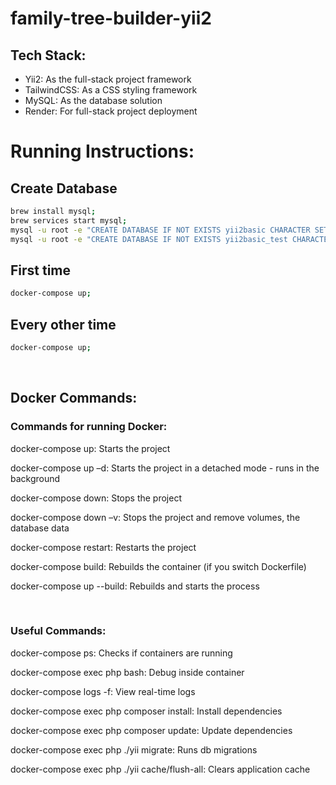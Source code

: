 # family-tree-builder-yii2

## Tech Stack:

- Yii2: As the full-stack project framework
- TailwindCSS: As a CSS styling framework
- MySQL: As the database solution
- Render: For full-stack project deployment

# Running Instructions:

## Create Database

```sh
brew install mysql;
brew services start mysql;
mysql -u root -e "CREATE DATABASE IF NOT EXISTS yii2basic CHARACTER SET utf8 COLLATE utf8_unicode_ci;";
mysql -u root -e "CREATE DATABASE IF NOT EXISTS yii2basic_test CHARACTER SET utf8 COLLATE utf8_unicode_ci;";
```

## First time

```sh
docker-compose up;
```

## Every other time

```sh
docker-compose up;
```

<br>

## Docker Commands:

### Commands for running Docker:

docker-compose up: Starts the project

docker-compose up –d: Starts the project in a detached mode - runs in the background

docker-compose down: Stops the project

docker-compose down –v: Stops the project and remove volumes, the database data

docker-compose restart: Restarts the project

docker-compose build: Rebuilds the container (if you switch Dockerfile)

docker-compose up --build: Rebuilds and starts the process

<br>

### Useful Commands:

docker-compose ps: Checks if containers are running

docker-compose exec php bash: Debug inside container

docker-compose logs -f: View real-time logs

docker-compose exec php composer install: Install dependencies

docker-compose exec php composer update: Update dependencies

docker-compose exec php ./yii migrate: Runs db migrations

docker-compose exec php ./yii cache/flush-all: Clears application cache
